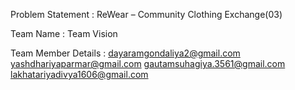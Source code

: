 Problem Statement : ReWear – Community Clothing Exchange(03)

Team Name : Team Vision

Team Member Details : 
   dayaramgondaliya2@gmail.com
   yashdhariyaparmar@gmail.com
   gautamsuhagiya.3561@gmail.com
   lakhatariyadivya1606@gmail.com

